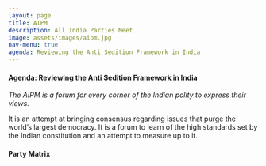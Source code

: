 ```yaml
---
layout: page
title: AIPM
description: All India Parties Meet
image: assets/images/aipm.jpg
nav-menu: true
agenda: Reviewing the Anti Sedition Framework in India
---
```


#### Agenda: Reviewing the Anti Sedition Framework in India

*The AIPM is a forum for every corner of the Indian polity to express their views.*

It is an attempt at bringing consensus regarding issues that purge the world’s largest democracy. It is a forum to learn
of the high standards set by the Indian constitution and an attempt to measure up to it.

#### Party Matrix
